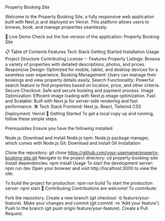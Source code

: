 Property Booking Site




Welcome to the Property Booking Site, a fully responsive web application built with Next.js and deployed on Vercel. This platform allows users to browse, book, and manage properties seamlessly.

🚀 Live Demo
Check out the live version of the application: Property Booking Site

📋 Table of Contents
Features
Tech Stack
Getting Started
Installation
Usage
Project Structure
Contributing
License
✨ Features
Property Listings: Browse a variety of properties with detailed descriptions, photos, and prices.
Responsive Design: Optimized for mobile, tablet, and desktop devices for a seamless user experience.
Booking Management: Users can manage their bookings and view property details easily.
Search Functionality: Powerful search feature to find properties based on location, price, and other criteria.
Secure Checkout: Safe and secure booking and payment process.
Image Optimization: Efficient image loading with Next.js image optimization.
Fast and Scalable: Built with Next.js for server-side rendering and fast performance.
🛠️ Tech Stack
Frontend: Next.js, React, Tailwind CSS
Deployment: Vercel
🏁 Getting Started
To get a local copy up and running, follow these simple steps.

Prerequisites
Ensure you have the following installed:

Node.js: Download and install Node.js
npm: Node.js package manager, which comes with Node.js
Git: Download and install Git
Installation

Clone the repository:
git clone https://github.com/your-username/property-booking-site.git
Navigate to the project directory:
cd property-booking-site
Install dependencies:
npm install
Usage
To start the development server:
npm run dev
Open your browser and visit http://localhost:3000 to view the site.

To build the project for production:
npm run build
To start the production server:
npm start
🤝 Contributing
Contributions are welcome! To contribute:

Fork the repository.
Create a new branch (git checkout -b feature/your-feature).
Make your changes and commit (git commit -m 'Add your feature').
Push to the branch (git push origin feature/your-feature).
Create a Pull Request.
